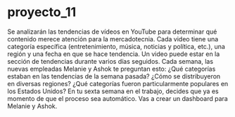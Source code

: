 # proyecto_11
Se analizarán las tendencias de vídeos en YouTube para determinar qué contenido merece atención para la mercadotecnia.
Cada video tiene una categoría específica (entretenimiento, música, noticias y política, etc.), una región y una fecha en que se hace tendencia.
Un video puede estar en la sección de tendencias durante varios días seguidos.
Cada semana, las nuevas empleadas Melanie y Ashok te preguntan esto:
¿Qué categorías estaban en las tendencias de la semana pasada?
¿Cómo se distribuyeron en diversas regiones?
¿Qué categorías fueron particularmente populares en los Estados Unidos?
En tu sexta semana en el trabajo, decides que ya es momento de que el proceso sea automático. Vas a crear un dashboard para Melanie y Ashok.
